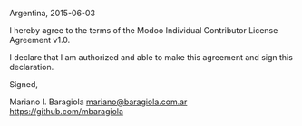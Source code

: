 Argentina, 2015-06-03

I hereby agree to the terms of the Modoo Individual Contributor License
Agreement v1.0.

I declare that I am authorized and able to make this agreement and sign this
declaration.

Signed,

Mariano I. Baragiola mariano@baragiola.com.ar https://github.com/mbaragiola
